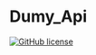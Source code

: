# Dumy_Api
[![GitHub license](https://img.shields.io/github/license/Souvikns/Dumy_Api?style=plastic)](https://github.com/Souvikns/Dumy_Api/blob/master/LICENSE)

